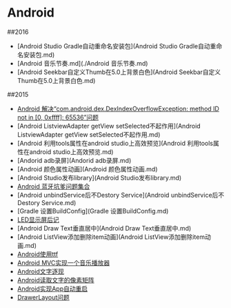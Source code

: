 # Android

##2016
- [Android Studio Gradle自动重命名安装包](Android Studio Gradle自动重命名安装包.md)
- [Android 音乐节奏.md](./Android 音乐节奏.md)
- [Android Seekbar自定义Thumb在5.0上背景白色](Android Seekbar自定义Thumb在5.0上背景白色.md)

##2015
- [Android 解决“com.android.dex.DexIndexOverflowException: method ID not in [0, 0xffff]: 65536”问题](http://www.cnblogs.com/yeahgis/p/4660873.html)
- [Android ListviewAdapter getView setSelected不起作用](Android ListviewAdapter getView setSelected不起作用.md)
- [Android 利用tools属性在android studio上高效预览](Android 利用tools属性在android studio上高效预览.md)
- [Andorid adb录屏](Andorid adb录屏.md)
- [Android 颜色属性动画](Android 颜色属性动画.md)
- [Android Studio发布library](Android Studio发布library.md)
- [Android 蓝牙坑爹问题集合](http://stackoverflow.com/questions/20069507/gatt-callback-fails-to-register)
- [Android unbindService后不Destory Service](Android unbindService后不Destory Service.md)
- [Gradle 设置BuildConfig](Gradle 设置BuildConfig.md)
- [LED显示屏后记](LED显示屏后记.md)
- [Android Draw Text垂直居中](Android Draw Text垂直居中.md)
- [Android ListView添加删除item动画](Android ListView添加删除item动画.md)
- [Android使用ttf](Android使用ttf.md)
- [Android MVC实现一个音乐播放器](AndroidMVC实现播放器.md)
- [Android文字逐现](Android文字逐现.md)
- [Android读取文字的像素矩阵](Android读取文字的像素矩阵.md)
- [Android实现App自动重启](android实现app自动重启.md)
- [DrawerLayout问题](DrawerLayout问题.md)
